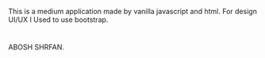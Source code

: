 This is a medium application made by vanilla javascript and html.
For design UI/UX I Used to use bootstrap.
#
<!-- 2nd year computer science student -->
#
<!-- Victory -->
#
ABOSH SHRFAN.